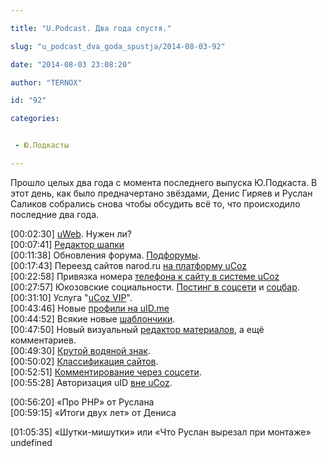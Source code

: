 ```yaml
---

title: "U.Podcast. Два года спустя."

slug: "u_podcast_dva_goda_spustja/2014-08-03-92"

date: "2014-08-03 23:08:20"

author: "TERNOX"

id: "92"

categories:


 - Ю.Подкасты

---
```

Прошло целых два года с момента последнего выпуска Ю.Подкаста. В этот день, как было предначертано звёздами, Денис Гиряев и Руслан Саликов собрались снова чтобы обсудить всё то, что происходило последние два года.  
  
\[00:02:30\] [uWeb](http://www.uweb.ru/ "http://www.uweb.ru/"). Нужен ли?  
\[00:07:41\] [Редактор шапки](http://blog.ucoz.ru/blog/ny_update/2013-01-15-249 "http://blog.ucoz.ru/blog/ny_update/2013-01-15-249")  
\[00:11:38\] Обновления форума. [Подфорумы](http://blog.ucoz.ru/blog/forum_update/2014-05-27-326 "http://blog.ucoz.ru/blog/forum_update/2014-05-27-326").  
\[00:17:43\] Переезд сайтов narod.ru [на платформу uCoz](http://blog.ucoz.ru/blog/pereezd_sajtov_narod_ru_na_platformu_ucoz/2013-01-31-255 "http://blog.ucoz.ru/blog/pereezd_sajtov_narod_ru_na_platformu_ucoz/2013-01-31-255")  
\[00:22:58\] Привязка номера [телефона к сайту в системе uCoz](http://blog.ucoz.ru/blog/privjazka_nomera_telefona_k_sajtu_v_sisteme_ucoz_up_6_1_2013/2013-06-06-273 "http://blog.ucoz.ru/blog/privjazka_nomera_telefona_k_sajtu_v_sisteme_ucoz_up_6_1_2013/2013-06-06-273")  
\[00:27:57\] Юкозовские социальности. [Постинг в соцсети](http://blog.ucoz.ru/blog/reliz_novogo_modulja_quot_posting_v_socseti_quot/2013-08-05-278 "http://blog.ucoz.ru/blog/reliz_novogo_modulja_quot_posting_v_socseti_quot/2013-08-05-278") и [соцбар](http://blog.ucoz.ru/blog/reliz_soc_bara_ucoz_up_10_2013/2013-10-03-286 "http://blog.ucoz.ru/blog/reliz_soc_bara_ucoz_up_10_2013/2013-10-03-286").  
\[00:31:10\] Услуга "[uCoz VIP](http://blog.ucoz.ru/blog/usluga_ucoz_vip/2013-10-10-288 "http://blog.ucoz.ru/blog/usluga_ucoz_vip/2013-10-10-288")".  
\[00:43:46\] Новые [профили на uID.me](http://blog.ucoz.ru/blog/novye_profili_na_uid_me/2013-12-03-300 "http://blog.ucoz.ru/blog/novye_profili_na_uid_me/2013-12-03-300")  
\[00:44:52\] Всякие новые [шаблончики](http://blog.ucoz.ru/blog/new_templates/2014-01-23-308 "http://blog.ucoz.ru/blog/new_templates/2014-01-23-308").  
\[00:47:50\] Новый визуальный [редактор материалов](http://blog.ucoz.ru/blog/wysiwyg_update/2014-03-17-313 "http://blog.ucoz.ru/blog/wysiwyg_update/2014-03-17-313"), а ещё комментариев.  
\[00:49:30\] [Крутой водяной знак](http://blog.ucoz.ru/blog/watermark/2014-03-27-319 "http://blog.ucoz.ru/blog/watermark/2014-03-27-319").  
\[00:50:02\] [Классификация сайтов](http://blog.ucoz.ru/blog/klassifikacija_sajtov/2014-05-05-324 "http://blog.ucoz.ru/blog/klassifikacija_sajtov/2014-05-05-324").  
\[00:52:51\] [Комментирование через соцсети](http://blog.ucoz.ru/blog/social_comments/2014-06-16-329 "http://blog.ucoz.ru/blog/social_comments/2014-06-16-329").  
\[00:55:28\] Авторизация uID [вне uCoz](http://blog.ucoz.ru/blog/ulogin/2014-07-21-328 "http://blog.ucoz.ru/blog/ulogin/2014-07-21-328").  
  
\[00:56:20\] «Про PHP» от Руслана  
\[00:59:15\] «Итоги двух лет» от Дениса  
  
\[01:05:35\] «Шутки-мишутки» или «Что Руслан вырезал при монтаже»  
undefined